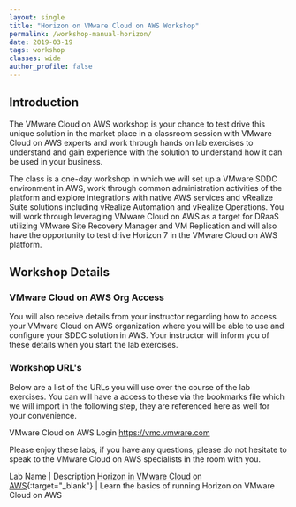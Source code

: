 ```yaml
---
layout: single
title: "Horizon on VMware Cloud on AWS Workshop"
permalink: /workshop-manual-horizon/
date: 2019-03-19
tags: workshop
classes: wide
author_profile: false
---
```

## Introduction

The VMware Cloud on AWS workshop is your chance to test drive this unique solution in the market place in a classroom session with VMware Cloud on AWS experts and work through hands on lab exercises to understand and gain experience with the solution to understand how it can be used in your business.

The class is a one-day workshop in which we will set up a VMware SDDC environment in AWS, work through common administration activities of the platform and explore integrations with native AWS services and vRealize Suite solutions including vRealize Automation and vRealize Operations.
You will work through leveraging VMware Cloud on AWS as a target for DRaaS utilizing VMware Site Recovery Manager and VM Replication and will also have the opportunity to test drive Horizon 7 in the VMware Cloud on AWS platform.

## Workshop Details

### VMware Cloud on AWS Org Access

You will also receive details from your instructor regarding how to access your VMware Cloud on AWS organization where you will be able to use and configure your SDDC solution in AWS. Your instructor will inform you of these details when you start the lab exercises.

### Workshop URL's

Below are a list of the URLs you will use over the course of the lab exercises. You can will have a access to these via the bookmarks file which we will import in the following step, they are referenced here as well for your convenience.

VMware Cloud on AWS Login <https://vmc.vmware.com>

Please enjoy these labs, if you have any questions, please do not hesitate to speak to the VMware Cloud on AWS specialists in the room with you.

Lab Name | Description
[Horizon in VMware Cloud on AWS](https://vmc-field-team.github.io/labs/v2/horizon-lab/){:target="_blank"} | Learn the basics of running Horizon on VMware Cloud on AWS
